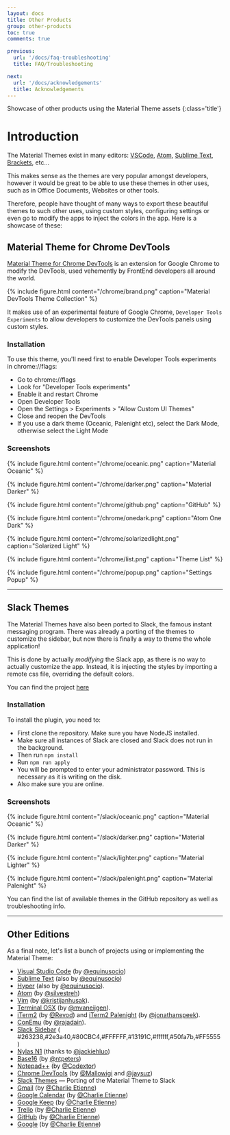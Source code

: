 ```yaml
---
layout: docs
title: Other Products
group: other-products
toc: true
comments: true

previous:
  url: '/docs/faq-troubleshooting'
  title: FAQ/Troubleshooting

next:
  url: '/docs/acknowledgements'
  title: Acknowledgements
---
```


Showcase of other products using the Material Theme assets
{:class='title'}

# Introduction

The Material Themes exist in many editors: [VSCode](https://marketplace.visualstudio.com/items?itemName=Equinusocio.vsc-material-theme), [Atom](https://atom.io/themes/atom-material-ui), [Sublime Text](http://equinusocio.github.io/material-theme/#/default), [Brackets](https://github.com/adhirajsinghchauhan/Material-Theme-Brackets), etc…

This makes sense as the themes are very popular amongst developers, however it would be great to be able to use these themes in other uses, such as in Office Documents, Websites or other tools.

Therefore, people have thought of many ways to export these beautiful themes to such other uses, using custom styles, configuring settings or even go to modify the apps to inject the colors in the app. Here is a showcase of these:

## Material Theme for Chrome DevTools

[Material Theme for Chrome DevTools](https://chrome.google.com/webstore/detail/material-devtools-theme-c/jmefikbdhgocdjeejjnnepgnfkkbpgjo) is an extension for Google Chrome to modify the DevTools, used vehemently by FrontEnd developers all around the world.

{% include figure.html content="/chrome/brand.png" caption="Material DevTools Theme Collection" %}

It makes use of an experimental feature of Google Chrome, `Developer Tools Experiments` to allow developers to customize the DevTools panels using custom styles.

### Installation

To use this theme, you'll need first to enable Developer Tools experiments in chrome://flags:
- Go to chrome://flags
- Look for "Developer Tools experiments"
- Enable it and restart Chrome
- Open Developer Tools
- Open the Settings > Experiments > "Allow Custom UI Themes"
- Close and reopen the DevTools
- If you use a dark theme (Oceanic, Palenight etc), select the Dark Mode, otherwise select the Light Mode

### Screenshots

{% include figure.html content="/chrome/oceanic.png" caption="Material Oceanic" %}

{% include figure.html content="/chrome/darker.png" caption="Material Darker" %}

{% include figure.html content="/chrome/github.png" caption="GitHub" %}

{% include figure.html content="/chrome/onedark.png" caption="Atom One Dark" %}

{% include figure.html content="/chrome/solarizedlight.png" caption="Solarized Light" %}

{% include figure.html content="/chrome/list.png" caption="Theme List" %}

{% include figure.html content="/chrome/popup.png" caption="Settings Popup" %}

---
## Slack Themes

The Material Themes have also been ported to Slack, the famous instant messaging program. There was already a porting of the themes to customize the sidebar, but now there is finally a way to theme the whole application!

This is done by actually *modifying* the Slack app, as there is no way to actually customize the app. Instead, it is injecting the styles by importing a remote css file, overriding the default colors.

You can find the project [here](https://github.com/mallowigi/slack-themes)

### Installation

To install the plugin, you need to:
- First clone the repository. Make sure you have NodeJS installed.
- Make sure all instances of Slack are closed and Slack does not run in the background.
- Then run `npm install`
- Run `npm run apply`
- You will be prompted to enter your administrator password. This is necessary as it is writing on the disk.
- Also make sure you are online.

### Screenshots

{% include figure.html content="/slack/oceanic.png" caption="Material Oceanic" %}

{% include figure.html content="/slack/darker.png" caption="Material Darker" %}

{% include figure.html content="/slack/lighter.png" caption="Material Lighter" %}

{% include figure.html content="/slack/palenight.png" caption="Material Palenight" %}

You can find the list of available themes in the GitHub repository as well as troubleshooting info.

---

## Other Editions

As a final note, let's list a bunch of projects using or implementing the Material Theme:

- [Visual Studio Code](https://github.com/equinusocio/vsc-material-theme/) (by [@equinusocio](https://github.com/equinusocio))
- [Sublime Text](https://github.com/equinusocio/material-theme/) (also by [@equinusocio](https://github.com/equinusocio))
- [Hyper](https://github.com/equinusocio/hyper-material-theme) (also by [@equinusocio](https://github.com/equinusocio)).
- [Atom](https://github.com/silvestreh/atom-material-ui) (by [@silvestreh](https://github.com/silvestreh))
- [Vim](https://github.com/kristijanhusak/vim-hybrid-material) (by [@kristijanhusak](https://github.com/kristijanhusak)).
- [Terminal OSX](https://gist.github.com/mvaneijgen/4c56701215847dd5ddcf) (by [@mvaneijgen](https://github.com/mvaneijgen)).
- [iTerm2](https://gist.github.com/Revod/3f3115f8d4b90fc986fd4b61441c2567) (by [@Revod](https://github.com/Revod)) and [iTerm2 Palenight](https://github.com/JonathanSpeek/palenight-iterm2) (by [@jonathanspeek](https://github.com/jonathanspeek)).
- [ConEmu](https://gist.github.com/rajadain/b306b2ba71bd58a1df41) (by [@rajadain](https://github.com/rajadain)).
- [Slack Sidebar](https://slack.com/) ( #263238,#2e3a40,#80CBC4,#FFFFFF,#13191C,#ffffff,#50fa7b,#FF5555 )
- [Nylas N1](https://github.com/jackiehluo/n1-material) (thanks to [@jackiehluo](https://github.com/jackiehluo))
- [Base16](https://github.com/ntpeters/base16-materialtheme-scheme) (by [@ntpeters](https://github.com/ntpeters))
- [Notepad++](https://github.com/Codextor/npp-material-theme) (by [@Codextor](https://github.com/Codextor))
- [Chrome DevTools](https://chrome.google.com/webstore/detail/material-devtools-theme-c/jmefikbdhgocdjeejjnnepgnfkkbpgjo) (by [@Mallowigi](https://github.com/mallowigi) and [@jaysuz](https://github.com/jaysuz))
- [Slack Themes](https://www.npmjs.com/package/@mallowigi/slack-themes) — Porting of the Material Theme to Slack
- [Gmail](https://userstyles.org/styles/174257/material-dark-gmail) (by [@Charlie Etienne](https://github.com/CharlieEtienne))
- [Google Calendar](https://userstyles.org/styles/174228/material-dark-google-calendar) (by [@Charlie Etienne](https://github.com/CharlieEtienne))
- [Google Keep](https://userstyles.org/styles/174291/material-dark-google-keep) (by [@Charlie Etienne](https://github.com/CharlieEtienne))
- [Trello](https://userstyles.org/styles/167605/material-dark-trello) (by [@Charlie Etienne](https://github.com/CharlieEtienne))
- [GitHub](https://github.com/CharlieEtienne/material-github) (by [@Charlie Etienne](https://github.com/CharlieEtienne))
- [Google](https://github.com/CharlieEtienne/material-google) (by [@Charlie Etienne](https://github.com/CharlieEtienne))

